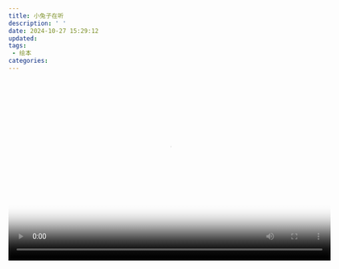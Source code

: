 ```yaml
---
title: 小兔子在听
description: ' '
date: 2024-10-27 15:29:12
updated:
tags:
 - 绘本
categories:
---
```

<video width="640" height="360" controls="controls" poster="/images/小兔子在听/therabbitlistened.jpg" >
<source src="https://pub-fc357e9fb3f444e694b227ed64be66b9.r2.dev/therabbitlistened/TheRabbitListened.mp4" type="video/mp4">
<track label="English-中文" kind="subtitles" srclang="en-zh" src="/images/小兔子在听/therabbitlistened.vtt" default>
</video>
